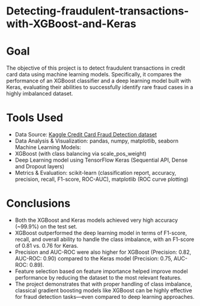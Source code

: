 # Detecting-fraudulent-transactions-with-XGBoost-and-Keras

# Goal
The objective of this project is to detect fraudulent transactions in credit card data using machine learning models. Specifically, it compares the performance of an XGBoost classifier and a deep learning model built with Keras, evaluating their abilities to successfully identify rare fraud cases in a highly imbalanced dataset.

# Tools Used
- Data Source: [Kaggle Credit Card Fraud Detection dataset](https://www.kaggle.com/datasets/whenamancodes/fraud-detection)
- Data Analysis & Visualization: pandas, numpy, matplotlib, seaborn
Machine Learning Models:
- XGBoost (with class balancing via scale_pos_weight)
- Deep Learning model using TensorFlow Keras (Sequential API, Dense and Dropout layers)
- Metrics & Evaluation: scikit-learn (classification report, accuracy, precision, recall, F1-score, ROC-AUC), matplotlib (ROC curve plotting)

# Conclusions
- Both the XGBoost and Keras models achieved very high accuracy (~99.9%) on the test set.
- XGBoost outperformed the deep learning model in terms of F1-score, recall, and overall ability to handle the class imbalance, with an F1-score of 0.81 vs. 0.76 for Keras.
- Precision and AUC-ROC were also higher for XGBoost (Precision: 0.82, AUC-ROC: 0.90) compared to the Keras model (Precision: 0.75, AUC-ROC: 0.89).
- Feature selection based on feature importance helped improve model performance by reducing the dataset to the most relevant features.
- The project demonstrates that with proper handling of class imbalance, classical gradient boosting models like XGBoost can be highly effective for fraud detection tasks—even compared to deep learning approaches.
